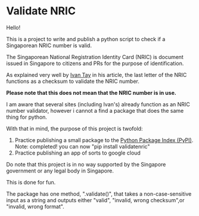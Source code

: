 # Validate NRIC
Hello! 

This is a project to write and publish a python script to check if a Singaporean NRIC number is valid. 

The Singaporean National Registration Identity Card (NRIC) is document issued in Singapore to citizens and PRs for the purpose of identification.

As explained very well by <a href="https://ivantay2003.medium.com/creation-of-singapore-identity-number-nric-24fc3b446145">Ivan Tay</a> in his article, the last letter of the NRIC functions as a checksum to validate the NRIC number. 

<b>Please note that this does not mean that the NRIC number is in use.</b>

I am aware that several sites (including Ivan's) already function as an NRIC number validator, however i cannot a find a package that does the same thing for python.

With that in mind, the purpose of this project is twofold:
1) Practice publishing a small package to the <a href="https://pypi.org/">Python Package Index (PyPI)</a>. Note: completed! you can now "pip install validatenric"
2) Practice publishing an app of sorts to google cloud <WIP>
  
Do note that this project is in no way supported by the Singapore government or any legal body in Singapore.
  
This is done for fun.

The package has one method, ".validate()", that takes a non-case-sensitive input as a string and outputs either "valid", "invalid, wrong checksum",or "invalid, wrong format".
